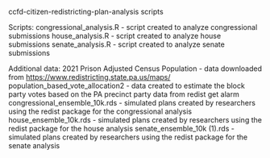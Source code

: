 ccfd-citizen-redistricting-plan-analysis scripts

Scripts:
congressional_analysis.R - script created to analyze congressional submissions
house_analysis.R - script created to analyze house submissions
senate_analysis.R - script created to analyze senate submissions

Additional data:
2021 Prison Adjusted Census Population - data downloaded from https://www.redistricting.state.pa.us/maps/
population_based_vote_allocation2 - data created to estimate the block party votes based on the PA precinct party data from redist get alarm
congressional_ensemble_10k.rds - simulated plans created by researchers using the redist package for the congressional analysis
house_ensemble_10k.rds - simulated plans created by researchers using the redist package for the house analysis
senate_ensemble_10k (1).rds - simulated plans created by researchers using the redist package for the senate analysis